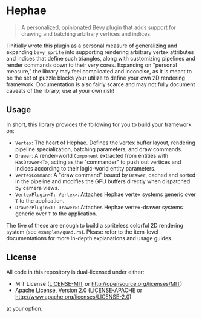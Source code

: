 # Hephae

> A personalized, opinionated Bevy plugin that adds support for drawing and batching arbitrary vertices and indices.

I initially wrote this plugin as a personal measure of generalizing and expanding `bevy_sprite` into supporting rendering arbitrary vertex attributes and indices that define such triangles, along with customizing pipelines and render commands down to their very cores. Expanding on "personal measure," the library may feel complicated and inconcise, as it is meant to be the set of puzzle blocks your utilize to define your own 2D rendering framework. Documentation is also fairly scarce and may not fully document caveats of the library; use at your own risk!

## Usage

In short, this library provides the following for you to build your framework on:

- `Vertex`: The heart of Hephae. Defines the vertex buffer layout, rendering pipeline specialization, batching parameters, and draw commands.
- `Drawer`: A render-world `Component` extracted from entities with `HasDrawer<T>`, acting as the "commander" to push out vertices and indices according to their logic-world entity parameters.
- `VertexCommand`: A "draw command" issued by `Drawer`, cached and sorted in the pipeline and modifies the GPU buffers directly when dispatched by camera views.
- `VertexPlugin<T: Vertex>`: Attaches Hephae vertex systems generic over `T` to the application.
- `DrawerPlugin<T: Drawer>`: Attaches Hephae vertex-drawer systems generic over `T` to the application.

The five of these are enough to build a spriteless colorful 2D rendering system (see `examples/quad.rs`). Please refer to the item-level documentations for more in-depth explanations and usage guides.

## License

All code in this repository is dual-licensed under either:

- MIT License ([LICENSE-MIT](LICENSE-MIT) or <http://opensource.org/licenses/MIT>)
- Apache License, Version 2.0 ([LICENSE-APACHE](LICENSE-APACHE) or <http://www.apache.org/licenses/LICENSE-2.0>)

at your option.

